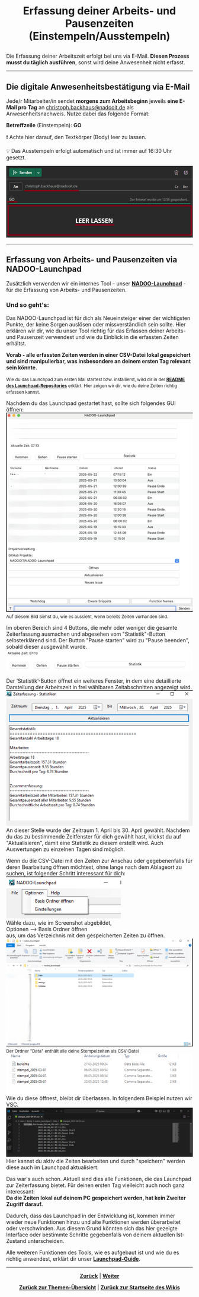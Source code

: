 # <p align="center">Erfassung deiner Arbeits- und Pausenzeiten (Einstempeln/Ausstempeln)</p>

Die Erfassung deiner Arbeitszeit erfolgt bei uns via E-Mail. **Diesen Prozess musst du täglich ausführen**, sonst wird deine Anwesenheit nicht erfasst.

---

## Die digitale Anwesenheitsbestätigung via E-Mail

Jede/r Mitarbeiter/in sendet **morgens zum Arbeitsbeginn** jeweils **eine E-Mail pro Tag** an <christoph.backhaus@nadooit.de> als Anwesenheitsnachweis. Nutze dabei das folgende Format:

**Betreffzeile** (Einstempeln): **GO**

❗ Achte hier darauf, den Textkörper (Body) leer zu lassen.

💡 Das Ausstempeln erfolgt automatisch und ist immer auf 16:30 Uhr gesetzt. 


![Beispiel Anwesenheits-Mail](../../../images/email_format_anwesenheit.png)


---

<!-- hier nochmal mit Christoph klären inwieweit nun die mit dem Launchpad erfassten Zeiten/csv-Dateien verwertet werden sollen -->

## Erfassung von Arbeits- und Pausenzeiten via NADOO-Launchpad

Zusätzlich verwenden wir ein internes Tool – unser [**NADOO-Launchpad**](https://github.com/NADOOIT/NADOO-Launchpad) - für die Erfassung von Arbeits- und Pausenzeiten. 

### Und so geht's:

Das NADOO-Launchpad ist für dich als Neueinsteiger einer der wichtigsten Punkte, der keine Sorgen auslösen oder missverständlich sein sollte. Hier erklären wir dir, wie du unser Tool richtig für das Erfassen deiner Arbeits- und Pausenzeit verwendest und wie du Einblick in die erfassten Zeiten erhältst. <p>**Vorab - alle erfassten Zeiten werden in einer CSV-Datei lokal gespeichert und sind manipulierbar, was insbesondere an deinem ersten Tag relevant sein könnte.** <p> <small>Wie du das Launchpad zum ersten Mal startest bzw. installierst, wird dir in der [**README des Launchpad-Repositories**](https://github.com/NADOOIT/NADOO-Launchpad/blob/main/README.md) erklärt. Hier zeigen wir dir, wie du deine Zeiten richtig erfassen kannst. </small> <p>Nachdem du das Launchpad gestartet hast, sollte sich folgendes GUI öffnen: ![alt text](image.png) <br><small>
Auf diesem Bild siehst du, wie es aussieht, wenn bereits Zeiten vorhanden sind.</small> <p>Im oberen Bereich sind 4 Buttons, die mehr oder weniger die gesamte Zeiterfassung ausmachen und abgesehen vom "Statistik"-Button selbsterklärend sind. Der Button "Pause starten" wird zu "Pause beenden", sobald dieser ausgewählt wurde.![alt text](image-1.png)   <p>Der ‘Statistik’-Button öffnet ein weiteres Fenster, in dem eine detaillierte Darstellung der Arbeitszeit in frei wählbaren Zeitabschnitten angezeigt wird. <br> ![alt text](image-2.png) <br> An dieser Stelle wurde der Zeitraum 1. April bis 30. April gewählt. Nachdem du das zu bestimmende Zeitfenster für dich gewählt hast, klickst du auf "Aktualisieren", damit eine Statistik zu diesem erstellt wird. Auch Auswertungen zu einzelnen Tagen sind möglich.  <p> Wenn du die CSV-Datei mit den Zeiten zur Anschau oder gegebenenfalls für deren Bearbeitung öffnen möchtest, ohne lange nach dem Ablageort zu suchen, ist folgender Schritt interessant für dich: <br>![alt text](image-3.png) <br>Wähle dazu, wie im Screenshot abgebildet, <br>Optionen --> Basis Ordner öffnen <br> aus, um das Verzeichnis mit den gespeicherten Zeiten zu öffnen. ![alt text](image-4.png) <small>Der Ordner "Data" enthält alle deine Stempelzeiten als CSV-Datei </small>![alt text](image-5.png) <br> Wie du diese öffnest, bleibt dir überlassen. In folgendem Beispiel nutzen wir VSC. ![alt text](image-6.png) Hier kannst du aktiv die Zeiten bearbeiten und durch "speichern" werden diese auch im Launchpad aktualisiert. <p>Das war's auch schon. Aktuell sind dies alle Funktionen, die das Launchpad zur Zeiterfassung bietet. Für deinen ersten Tag vielleicht auch noch ganz interessant: <br><strong>Da die Zeiten lokal auf deinem PC gespeichert werden, hat kein Zweiter Zugriff darauf.</strong><p>Dadurch, dass das Launchpad in der Entwicklung ist, kommen immer wieder neue Funktionen hinzu und alte Funktionen werden überarbeitet oder verschwinden. Aus diesem Grund könnten sich das hier gezeigte Interface oder bestimmte Schritte gegebenfalls von deinem aktuellen Ist-Zustand unterscheiden.

Alle weiteren Funktionen des Tools, wie es aufgebaut ist und wie du es richtig anwendest, erklärt dir unser [**Launchpad-Guide**](/docs/04-tools/06-launchpad/README.md). 

---

<p align="center">
<a href="/docs/01-organisation/01-arbeits_und_pausenzeiten/README.md"><strong>Zurück</strong></a> | <a href="/docs/01-organisation/03-zeit_und_ausbildungsnachweise/README.md"><strong>Weiter</strong></a>
</p>

<p align="center">
<a href="/docs/01-organisation/README.md/#dieser-themenbereich-beinhaltet-folgende-themen"><strong>Zurück zur Themen-Übersicht</strong></a> | <a href="/docs/00-willkommen/README.md"><strong>Zurück zur Startseite des Wikis</strong></a>
</p>

